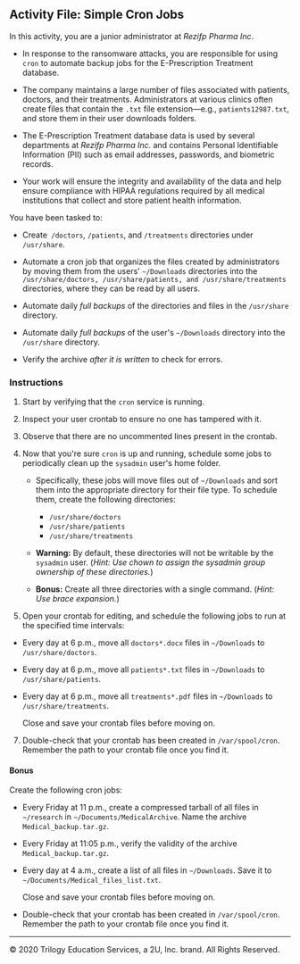 ## Activity File: Simple Cron Jobs

In this activity, you are a junior administrator at *Rezifp Pharma Inc*. 

- In response to the ransomware attacks, you are responsible for using `cron` to automate backup jobs for the E-Prescription Treatment database. 

- The company maintains a large number of files associated with patients, doctors, and their treatments. Administrators at various clinics often create files that contain the `.txt` file extension—e.g., `patients12987.txt`, and store them in their user downloads folders.

- The  E-Prescription Treatment database data is used by several departments at *Rezifp Pharma Inc.* and contains Personal Identifiable Information (PII) such as email addresses, passwords, and biometric records. 

- Your work will ensure the integrity and availability of the data and help ensure compliance with HIPAA regulations required by all medical institutions that collect and store patient health information.

You have been tasked to:

- Create` /doctors`, `/patients`, and `/treatments` directories under `/usr/share`.

- Automate a cron job that organizes the files created by administrators by moving them from the users' `~/Downloads` directories into the `/usr/share/doctors, /usr/share/patients, and /usr/share/treatments` directories, where they can be read by all users.

- Automate daily _full backups_ of the directories and files in the `/usr/share` directory.

- Automate daily _full backups_ of the user's `~/Downloads` directory into the `/usr/share` directory.

- Verify the archive _after it is written_ to check for errors.

### Instructions

1. Start by verifying that the `cron` service is running.

2. Inspect your user crontab to ensure no one has tampered with it. 

3. Observe that there are no uncommented lines present in the crontab.

4. Now that you're sure `cron` is up and running, schedule some jobs to periodically clean up the `sysadmin` user's home folder. 

    - Specifically, these jobs will move files out of `~/Downloads` and sort them into the appropriate directory for their file type. To schedule them, create the following directories:

        - `/usr/share/doctors`
        - `/usr/share/patients`
        - `/usr/share/treatments`

    - **Warning:** By default, these directories will not be writable by the `sysadmin` user. (_Hint: Use chown to assign the sysadmin group ownership of these directories._) 
    - **Bonus:**   Create all three directories with a single command. (_Hint: Use brace expansion._)

5. Open your crontab for editing, and schedule the following jobs to run at the specified time intervals:
  - Every day at 6 p.m., move all `doctors*.docx` files in `~/Downloads` to `/usr/share/doctors`.
  - Every day at 6 p.m., move all `patients*.txt` files in `~/Downloads` to `/usr/share/patients`.
  - Every day at 6 p.m., move all `treatments*.pdf` files in `~/Downloads` to `/usr/share/treatments`.

    Close and save your crontab files before moving on.

7. Double-check that your crontab has been created in `/var/spool/cron`. Remember the path to your crontab file once you find it.

#### Bonus

Create the following cron jobs:

  - Every Friday at 11 p.m., create a compressed tarball of all files in `~/research` in `~/Documents/MedicalArchive`. Name the archive `Medical_backup.tar.gz`.

  - Every Friday at 11:05 p.m., verify the validity of the archive `Medical_backup.tar.gz`.
  
  - Every day at 4 a.m., create a list of all files in `~/Downloads`. Save it to `~/Documents/Medical_files_list.txt`.

    Close and save your crontab files before moving on.

- Double-check that your crontab has been created in `/var/spool/cron`. Remember the path to your crontab file once you find it.

---
© 2020 Trilogy Education Services, a 2U, Inc. brand. All Rights Reserved.  
